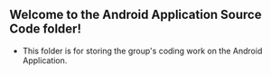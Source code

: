 ## Welcome to the Android Application Source Code folder!
- This folder is for storing the group's coding work on the Android Application.
